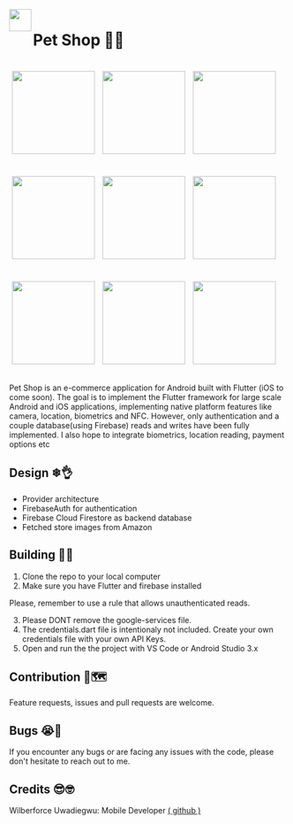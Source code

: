<img align="left" src="https://raw.githubusercontent.com/thenifemi/PetShop/master/screenshots/footprint.png" width="40px">

# Pet Shop 🐶🐱

<p>
    <img src="https://raw.githubusercontent.com/thenifemi/PetShop/master/screenshots/intro.jpg" width="150px" height="auto" hspace="5" vspace="20"/>
    <img src="https://raw.githubusercontent.com/thenifemi/PetShop/master/screenshots/signup.jpg" width="150px" height="auto" hspace="5" vspace="20"/>
    <img src="https://raw.githubusercontent.com/thenifemi/PetShop/master/screenshots/login.jpg" width="150px" height="auto" hspace="5" vspace="20"/>
    <img src="https://raw.githubusercontent.com/thenifemi/PetShop/master/screenshots/home.jpg" width="150px" height="auto" hspace="5" vspace="20"/>
    <img src="https://raw.githubusercontent.com/thenifemi/PetShop/master/screenshots/productDetails.jpg" width="150px" height="auto" hspace="5" vspace="20"/>
    <img src="https://raw.githubusercontent.com/thenifemi/PetShop/master/screenshots/cart.jpg" width="150px" height="auto" hspace="5" vspace="20"/>
    <img src="https://raw.githubusercontent.com/thenifemi/PetShop/master/screenshots/checkout.jpg" width="150px" height="auto" hspace="5" vspace="20"/>
    <img src="https://raw.githubusercontent.com/thenifemi/PetShop/master/screenshots/forgot.jpg" width="150px" height="auto" hspace="5" vspace="20"/>
    <img src="https://raw.githubusercontent.com/thenifemi/PetShop/master/screenshots/notifications.jpg" width="150px" height="auto" hspace="5" vspace="20"/>
</p>

Pet Shop is an e-commerce application for Android built with Flutter (iOS to come soon). The goal is to implement the Flutter framework for large scale Android and iOS applications, implementing native platform features like camera, location, biometrics and NFC. However, only authentication and a couple database(using Firebase) reads and writes have been fully implemented. I also hope to integrate biometrics, location reading, payment options etc

## Design ❄👌

- Provider architecture
- FirebaseAuth for authentication
- Firebase Cloud Firestore as backend database
- Fetched store images from Amazon

## Building 🏢🚀

1. Clone the repo to your local computer
2. Make sure you have Flutter and firebase installed

Please, remember to use a rule that allows unauthenticated reads.

3. Please DONT remove the google-services file.
4. The credentials.dart file is intentionaly not included. Create your own credentials file with your own API Keys.
5. Open and run the the project with VS Code or Android Studio 3.x

## Contribution 🍕🗺

Feature requests, issues and pull requests are welcome.

## Bugs 😭🐛

If you encounter any bugs or are facing any issues with the code, please don't hesitate to reach out to me.

## Credits 😎🤓

Wilberforce Uwadiegwu: Mobile Developer [( github )](https://github.com/wilburt)
